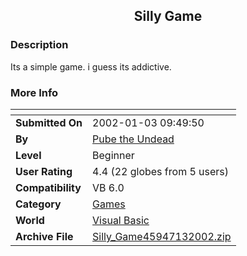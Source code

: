﻿<div align="center">

## Silly Game


</div>

### Description

Its a simple game. i guess its addictive.
 
### More Info
 


<span>             |<span>
---                |---
**Submitted On**   |2002-01-03 09:49:50
**By**             |[Pube the Undead](https://github.com/Planet-Source-Code/PSCIndex/blob/master/ByAuthor/pube-the-undead.md)
**Level**          |Beginner
**User Rating**    |4.4 (22 globes from 5 users)
**Compatibility**  |VB 6\.0
**Category**       |[Games](https://github.com/Planet-Source-Code/PSCIndex/blob/master/ByCategory/games__1-38.md)
**World**          |[Visual Basic](https://github.com/Planet-Source-Code/PSCIndex/blob/master/ByWorld/visual-basic.md)
**Archive File**   |[Silly\_Game45947132002\.zip](https://github.com/Planet-Source-Code/pube-the-undead-silly-game__1-30335/archive/master.zip)








